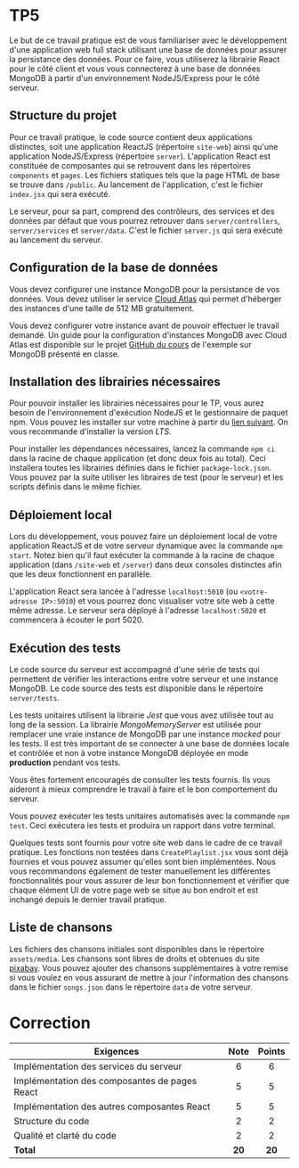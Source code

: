 # TP5

Le but de ce travail pratique est de vous familiariser avec le développement d'une application web full stack utilisant une base de données pour assurer la persistance des données. Pour ce faire, vous utiliserez la librairie React pour le côté client et vous vous connecterez à une base de données MongoDB à partir d'un environnement NodeJS/Express pour le côté serveur.

## Structure du projet

Pour ce travail pratique, le code source contient deux applications distinctes, soit une application ReactJS (répertoire `site-web`) ainsi qu'une application NodeJS/Express (répertoire `server`). L'application React est constituée de composantes qui se retrouvent dans les répertoires `components` et `pages`. Les fichiers statiques tels que la page HTML de base se trouve dans `/public`. Au lancement de l'application, c'est le fichier `index.jsx` qui sera exécuté.

Le serveur, pour sa part, comprend des contrôleurs, des services et des données par défaut que vous pourrez retrouver dans `server/controllers`, `server/services` et `server/data`. C'est le fichier `server.js` qui sera exécuté au lancement du serveur.

## Configuration de la base de données

Vous devez configurer une instance MongoDB pour la persistance de vos données. Vous devez utiliser le service [Cloud Atlas](https://www.mongodb.com/cloud/atlas) qui permet d'héberger des instances d'une taille de 512 MB gratuitement.

Vous devez configurer votre instance avant de pouvoir effectuer le travail demandé. Un guide pour la configuration d'instances MongoDB avec Cloud Atlas est disponible sur le projet [GitHub du cours](https://github.com/LOG2440/Cours-11-MongoDB/blob/master/README.MD) de l'exemple sur MongoDB présenté en classe.

## Installation des librairies nécessaires

Pour pouvoir installer les librairies nécessaires pour le TP, vous aurez besoin de l'environnement d'exécution NodeJS et le gestionnaire de paquet npm. Vous pouvez les installer sur votre machine à partir du [lien suivant](https://nodejs.org/en/download/). On vous recommande d'installer la version _LTS_.

Pour installer les dépendances nécessaires, lancez la commande `npm ci` dans la racine de chaque application (et donc deux fois au total). Ceci installera toutes les librairies définies dans le fichier `package-lock.json`. Vous pouvez par la suite utiliser les libraires de test (pour le serveur) et les scripts définis dans le même fichier.

## Déploiement local

Lors du développement, vous pouvez faire un déploiement local de votre application ReactJS et de votre serveur dynamique avec la commande `npm start`. Notez bien qu'il faut exécuter la commande à la racine de chaque application (dans `/site-web` et `/server`) dans deux consoles distinctes afin que les deux fonctionnent en parallèle.

L'application React sera lancée à l'adresse `localhost:5010` (ou `<votre-adresse IP>:5010`) et vous pourrez donc visualiser votre site web à cette même adresse. Le serveur sera déployé à l'adresse `localhost:5020` et commencera à écouter le port 5020.

## Exécution des tests

Le code source du serveur est accompagné d'une série de tests qui permettent de vérifier les interactions entre votre serveur et une instance MongoDB. Le code source des tests est disponible dans le répertoire `server/tests`.

Les tests unitaires utilisent la librairie _Jest_ que vous avez utilisée tout au long de la session. La librairie _MongoMemoryServer_ est utilisée pour remplacer une vraie instance de MongoDB par une instance _mocked_ pour les tests. Il est très important de se connecter à une base de données locale et contrôlée et non à votre instance MongoDB déployée en mode **production** pendant vos tests.

Vous êtes fortement encouragés de consulter les tests fournis. Ils vous aideront à mieux comprendre le travail à faire et le bon comportement du serveur.

Vous pouvez exécuter les tests unitaires automatisés avec la commande `npm test`. Ceci exécutera les tests et produira un rapport dans votre terminal.

Quelques tests sont fournis pour votre site web dans le cadre de ce travail pratique. Les fonctions non testées dans `CreatePlaylist.jsx` vous sont déjà fournies et vous pouvez assumer qu'elles sont bien implémentées. Nous vous recommandons également de tester manuellement les différentes fonctionnalités pour vous assurer de leur bon fonctionnement et vérifier que chaque élément UI de votre page web se situe au bon endroit et est inchangé depuis le dernier travail pratique.

## Liste de chansons

Les fichiers des chansons initiales sont disponibles dans le répertoire `assets/media`. Les chansons sont libres de droits et obtenues du site [pixabay](https://pixabay.com/music/). Vous pouvez ajouter des chansons supplémentaires à votre remise si vous voulez en vous assurant de mettre à jour l'information des chansons dans le fichier `songs.json` dans le répertoire `data` de votre serveur.

# Correction

| **Exigences**                                 | **Note** | **Points** |
| --------------------------------------------- | :------: | :--------: |
| Implémentation des services du serveur        |    6     |     6      |
| Implémentation des composantes de pages React |    5     |     5      |
| Implémentation des autres composantes React   |    5     |     5      |
| Structure du code                             |    2     |     2      |
| Qualité et clarté du code                     |    2     |     2      |
| **Total**                                     |  **20**   |   **20**   |